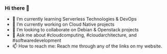 ### Hi there 👋

<!--
**peethaajiboy/peethaajiboy** is a ✨ _special_ ✨ repository because its `README.md` (this file) appears on your GitHub profile.

Here are some ideas to get you started:

- 🤔 I’m looking for help with ...
- ⚡ Fun fact: ...
-->
- 🌱 I’m currently learning Serverless Technologies & DevOps
- 🔭 I’m currently working on Cloud Native projects 
- 👯 I’m looking to collaborate on Debian & Openstack projects
- 💬 Ask me about #cloudcomputing, #cloudarchitecture, and #softwaredevelopment
- 📫 How to reach me: Reach me through any of the links on my website.
